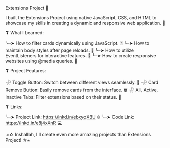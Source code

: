 Extensions Project 🚀

I built the Extensions Project using native JavaScript, CSS, and HTML to showcase my skills in creating a dynamic and responsive web application. 🌟

❣ What I Learned:

╰┈➤ How to filter cards dynamically using JavaScript. 🃏
╰┈➤ How to maintain body styles after page reloads. 🎨
╰┈➤ How to utilize EventListeners for interactive features. 🎯
╰┈➤ How to create responsive websites using @media queries. 📱

❣ Project Features:

𓇻 Toggle Button: Switch between different views seamlessly. 🔄
𓇻 Card Remove Button: Easily remove cards from the interface. 🗑️
𓇻 All, Active, Inactive Tabs: Filter extensions based on their status. 📑

❣ Links:

╰┈➤ Project Link: https://lnkd.in/ebxyqXBU 🌐
╰┈➤ Code Link: https://lnkd.in/e8j4xXnR 💻

.⭒☆ Inshallah, I'll create even more amazing projects than Extensions Project! ☆⭒
